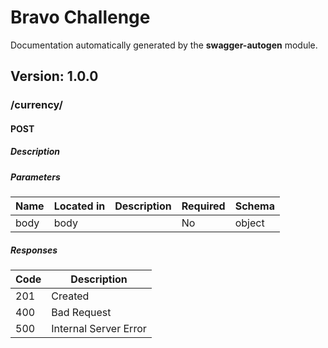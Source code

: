 # Bravo Challenge
Documentation automatically generated by the <b>swagger-autogen</b> module.

## Version: 1.0.0

### /currency/

#### POST
##### Description

##### Parameters

| Name | Located in | Description | Required | Schema |
| ---- | ---------- | ----------- | -------- | ---- |
| body | body |  | No | object |

##### Responses

| Code | Description |
| ---- | ----------- |
| 201 | Created |
| 400 | Bad Request |
| 500 | Internal Server Error |
